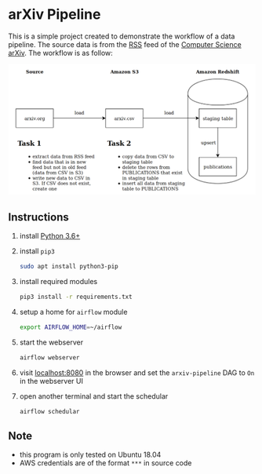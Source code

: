 # arXiv Pipeline

This is a simple project created to demonstrate the workflow of a data pipeline. The source data is from the [RSS](http://export.arxiv.org/rss/cs) feed of the [Computer Science arXiv](https://arxiv.org/list/cs/new). The workflow is as follow:

![alt text](doc/workflow.png?raw=true "workflow")

## Instructions

1. install [Python 3.6+](https://www.python.org/)

2. install `pip3` 

    ```bash
    sudo apt install python3-pip
    ```

3. install required modules

    ```bash
    pip3 install -r requirements.txt
    ```

4. setup a home for `airflow` module

    ```bash
    export AIRFLOW_HOME=~/airflow
    ```

5. start the webserver

    ```bash
    airflow webserver
    ```

6. visit [localhost:8080](localhost:8080) in the browser and set the `arxiv-pipeline` DAG to `On` in the webserver UI

7. open another terminal and start the schedular

    ```bash
    airflow schedular
    ```

## Note

- this program is only tested on Ubuntu 18.04
- AWS credentials are of the format `***` in source code

